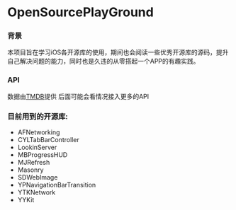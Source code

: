 # OpenSourcePlayGround

### 背景
本项目旨在学习iOS各开源库的使用，期间也会阅读一些优秀开源库的源码，提升自己解决问题的能力，同时也是久违的从零搭起一个APP的有趣实践。
### API
数据由[TMDB](https://developers.themoviedb.org/3/getting-started/introduction)提供
后面可能会看情况接入更多的API
### 目前用到的开源库:
- AFNetworking
- CYLTabBarController
- LookinServer
- MBProgressHUD
- MJRefresh
- Masonry
- SDWebImage
- YPNavigationBarTransition
- YTKNetwork
- YYKit

